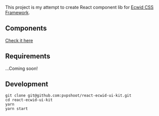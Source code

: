 This project is my attempt to create React component lib for  [Ecwid CSS Framework](https://developers.ecwid.com/ecwid-css-framework/).


## Components
  [Check it here](https://pvpshoot.github.io/react-ecwid-ui-kit/)

## Requirements
  ...Coming soon!

## Development

```
git clone git@github.com:pvpshoot/react-ecwid-ui-kit.git
cd react-ecwid-ui-kit
yarn
yarn start
```
